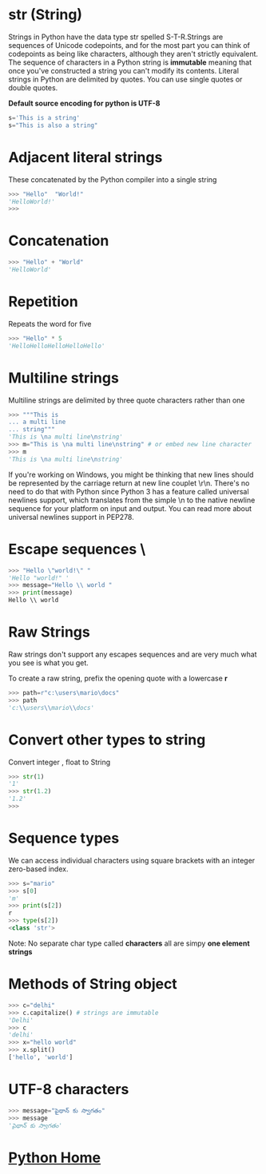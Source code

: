 # str (String)
Strings in Python have the data type str spelled S-T-R.Strings are sequences of Unicode codepoints, and for the most part you can think of codepoints as being like characters, although they aren't strictly equivalent. The sequence of characters in a Python string is **immutable** meaning that once you've constructed a string you can't modify its contents. Literal strings in Python are delimited by quotes. You can use single quotes or double quotes.

**Default source encoding for python is UTF-8**
```python
s='This is a string'
s="This is also a string"
```
# Adjacent literal strings
These concatenated by the Python compiler into a single string
```python
>>> "Hello"  "World!"
'HelloWorld!'
>>>
```
# Concatenation
```python
>>> "Hello" + "World"
'HelloWorld'
```
# Repetition
Repeats the word for five
```python
>>> "Hello" * 5
'HelloHelloHelloHelloHello'
```

# Multiline strings
Multiline strings are delimited by three quote characters rather than one
```python
>>> """This is
... a multi line
... string"""
'This is \na multi line\nstring'
>>> m="This is \na multi line\nstring" # or embed new line character
>>> m
'This is \na multi line\nstring'
```
If you're working on Windows, you might be thinking that new lines should be represented by the carriage return at new line couplet \r\n. There's no need to do that with Python since Python 3 has a feature called universal newlines support, which translates from the simple \n to the native newline sequence for your platform on input and output. You can read more about universal newlines support in PEP278.
# Escape sequences \

```python
>>> "Hello \"world!\" "
'Hello "world!" '
>>> message="Hello \\ world "
>>> print(message)
Hello \\ world
```
# Raw Strings
 Raw strings don't support any escapes sequences and are very much what you see is what you get.

 To create a raw string, prefix the opening quote with a lowercase **r**

```python
>>> path=r"c:\users\mario\docs"
>>> path
'c:\\users\\mario\\docs'
```
# Convert other types to string
Convert integer , float to String

```python
>>> str(1)   
'1'          
>>> str(1.2)
'1.2'        
>>>          
```
# Sequence types
We can access individual characters using square brackets with an integer zero-based index.

```python
>>> s="mario"
>>> s[0]
'm'
>>> print(s[2])
r
>>> type(s[2])
<class 'str'>
```
Note: No separate char type called **characters** all are simpy **one element strings**
# Methods of String object

```python
>>> c="delhi"     
>>> c.capitalize() # strings are immutable
'Delhi'           
>>> c             
'delhi'
>>> x="hello world"
>>> x.split()
['hello', 'world']          
```
# UTF-8 characters
```python
>>> message="పైథాన్ కు స్వాగతం"
>>> message
'పైథాన్ కు స్వాగతం'
```
# [Python Home](index.html)
